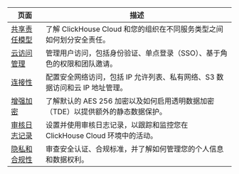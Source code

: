 | 页面                                                          | 描述                                                                                                                                |
|---------------------------------------------------------------|------------------------------------------------------------------------------------------------------------------------------------|
| [共享责任模型](/cloud/security/shared-responsibility-model) | 了解 ClickHouse Cloud 和您的组织在不同服务类型之间如何划分安全责任。                                                  |
| [云访问管理](/cloud/security/cloud-access-management)   | 管理用户访问，包括身份验证、单点登录（SSO）、基于角色的权限和团队邀请。                                                      |
| [连接性](/cloud/security/connectivity)                      | 配置安全网络访问，包括 IP 允许列表、私有网络、S3 数据访问和云 IP 地址管理。                                                  |
| [增强加密](/cloud/security/cmek)                                | 了解默认的 AES 256 加密以及如何启用透明数据加密（TDE）以提供额外的静态数据保护。                                           |
| [审核日志记录](/cloud/security/audit-logging)                             | 设置并使用审核日志记录，以跟踪和监控您在 ClickHouse Cloud 环境中的活动。                                                     |
| [隐私和合规性](/cloud/security/privacy-compliance-overview)      | 审查安全认证、合规标准，并了解如何管理您的个人信息和数据权利。                                                          |
